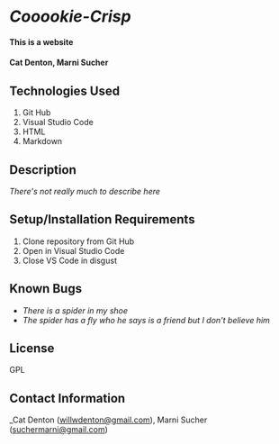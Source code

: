 # _Cooookie-Crisp_

#### **This is a website**

#### Cat Denton, Marni Sucher

## Technologies Used

1. Git Hub
2. Visual Studio Code
3. HTML
4. Markdown

## Description

_There's not really much to describe here_

## Setup/Installation Requirements

1. Clone repository from Git Hub
2. Open in Visual Studio Code
3. Close VS Code in disgust

## Known Bugs

* _There is a spider in my shoe_
* _The spider has a fly who he says is a friend but I don't believe him_

## License

GPL

## Contact Information

_Cat Denton (willwdenton@gmail.com), Marni Sucher (suchermarni@gmail.com)
